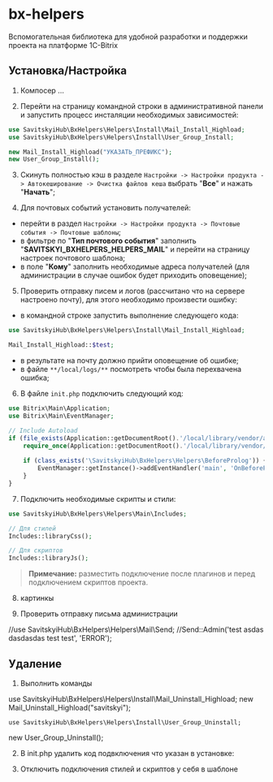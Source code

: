 # bx-helpers
Вспомогательная библиотека для удобной разработки и поддержки проекта на платформе 1С-Bitrix

## Установка/Настройка

1) Компосер ...

2) Перейти на страницу командной строки в административной панели и запустить процесс инсталяции необходимых зависимостей:

```php
use SavitskyiHub\BxHelpers\Helpers\Install\Mail_Install_Highload;
use SavitskyiHub\BxHelpers\Helpers\Install\User_Group_Install;

new Mail_Install_Highload("УКАЗАТЬ_ПРЕФИКС");
new User_Group_Install();
```

3) Скинуть полностью кэш в разделе `Настройки -> Настройки продукта -> Автокеширование -> Очистка файлов кеша` выбрать "**Все**" и нажать "**Начать**";

4) Для почтовых событий установить получателей:

- перейти в раздел `Настройки -> Настройки продукта -> Почтовые события -> Почтовые шаблоны`;
- в фильтре по "**Тип почтового события**" заполнить "**SAVITSKYI_BXHELPERS_HELPERS_MAIL**" и перейти на страницу настроек почтового шаблона;
- в поле "**Кому**" заполнить необходимые адреса получателей  (для администрации в случае ошибок будет приходить оповещение);

5) Проверить отправку писем и логов (рассчитано что на сервере настроено почту), для этого необходимо произвести ошибку:

- в командной строке запустить выполнение следующего кода:

```php
use SavitskyiHub\BxHelpers\Helpers\Install\Mail_Install_Highload;

Mail_Install_Highload::$test;
```

- в результате на почту должно прийти оповещение об ошибке;
- в файле `**/local/logs/**` посмотреть чтобы была перехвачена ошибка;

6) В файле `init.php` подключить следующий код:

```php
use Bitrix\Main\Application;
use Bitrix\Main\EventManager;

// Include Autoload
if (file_exists(Application::getDocumentRoot().'/local/library/vendor/autoload.php')) {
	require_once(Application::getDocumentRoot().'/local/library/vendor/autoload.php');
	
	if (class_exists('\SavitskyiHub\BxHelpers\Helpers\BeforeProlog')) {
		EventManager::getInstance()->addEventHandler('main', 'OnBeforeProlog', ['\SavitskyiHub\BxHelpers\Helpers\BeforeProlog', 'Init']);
	}
}
```

7) Подключить необходимые скрипты и стили:

```php
use SavitskyiHub\BxHelpers\Helpers\Main\Includes;

// Для стилей
Includes::libraryCss();

// Для скриптов
Includes::libraryJs();
```

> **Примечание:** разместить подключение после плагинов и перед подключением скриптов проекта.









8) картинкы

9) Проверить отправку письма администрации

//use SavitskyiHub\BxHelpers\Helpers\Mail\Send;
//Send::Admin('test asdas dasdasdas test test', 'ERROR');






## Удаление

1) Выполнить команды

 use SavitskyiHub\BxHelpers\Helpers\Install\Mail_Uninstall_Highload;
   new Mail_Uninstall_Highload("savitskyi");
   
    use SavitskyiHub\BxHelpers\Helpers\Install\User_Group_Uninstall;
   new User_Group_Uninstall();
   
2)   В init.php удалить код подвключения что указан в установке:

3) Отключить подключения стилей и скриптов у себя в шаблоне
